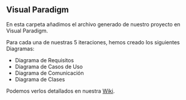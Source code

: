## Visual Paradigm
En esta carpeta añadimos el archivo generado de nuestro proyecto en Visual Paradigm.

Para cada una de nuestras 5 iteraciones, hemos creado los siguientes Diagramas:
- Diagrama de Requisitos
- Diagrama de Casos de Uso
- Diagrama de Comunicación
- Diagrama de Clases

Podemos verlos detallados en nuestra [Wiki](https://github.com/ISO-2022-B02/GestionCovid/wiki).
